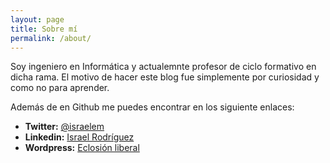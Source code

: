 ```yaml
---
layout: page
title: Sobre mí
permalink: /about/
---
```


Soy ingeniero en Informática y actualemnte profesor de ciclo formativo en dicha rama. El motivo de hacer este blog fue simplemente por curiosidad y como no para aprender.

Además de en Github me puedes encontrar en los siguiente enlaces:
* **Twitter:** [@israelem](http://twitter.com/israelem)
* **Linkedin:** [Israel Rodríguez](https://www.linkedin.com/in/israelem)
* **Wordpress:** [Eclosión liberal](https://eclosionliberal.wordpress.com/)

